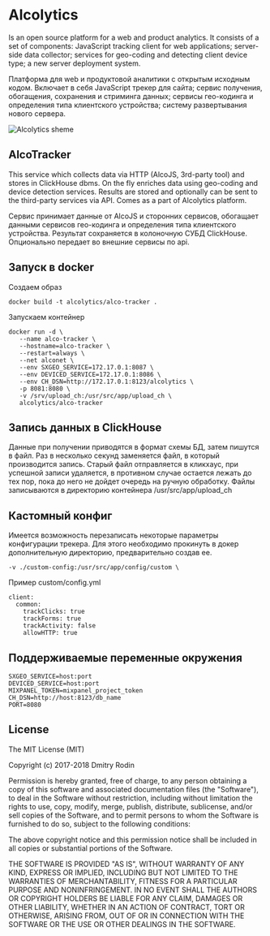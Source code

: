 # Alcolytics

Is an open source platform for a web and product analytics. It consists of a set of components: JavaScript tracking client for web applications; server-side data collector; services for geo-coding and detecting client device type; a new server deployment system.

Платформа для web и продуктовой аналитики с открытым исходным кодом. Включает в себя JavaScript трекер для сайта; сервис получения, обогащения, сохранения и стриминга данных; сервисы гео-кодинга и определения типа клиентского устройства; систему развертывания нового сервера. 

![Alcolytics sheme](https://raw.githubusercontent.com/alcolytics/alco-tracker/master/docs/alco-scheme.png)

## AlcoTracker

This service which collects data via HTTP (AlcoJS, 3rd-party tool) and stores in ClickHouse dbms. On the fly enriches data using geo-coding and device detection services. Results are stored and optionally can be sent to the third-party services via API. Comes as a part of Alcolytics platform.

Сервис принимает данные от AlcoJS и сторонних сервисов, обогащает данными сервисов гео-кодинга и определения типа клиентского устройства. Результат  сохраняется в колоночную СУБД ClickHouse. Опционально передает во внешние сервисы по api. 

## Запуск в docker

Создаем образ

    docker build -t alcolytics/alco-tracker .
    
Запускаем контейнер
    
    docker run -d \
       --name alco-tracker \
       --hostname=alco-tracker \
       --restart=always \
       --net alconet \
       --env SXGEO_SERVICE=172.17.0.1:8087 \
       --env DEVICED_SERVICE=172.17.0.1:8086 \
       --env CH_DSN=http://172.17.0.1:8123/alcolytics \
       -p 8081:8080 \
       -v /srv/upload_ch:/usr/src/app/upload_ch \
       alcolytics/alco-tracker

## Запись данных в ClickHouse

Данные при получении приводятся в формат схемы БД, затем пишутся в файл. Раз в несколько секунд заменяется файл,
в который производится запись. Старый файл отправляется в кликхаус, при успешной записи удаляется, в противном случае
остается лежать до тех пор, пока до него не дойдет очередь на ручную обработку.
Файлы записываются в директорию контейнера /usr/src/app/upload_ch

## Кастомный конфиг

Имеется возможность перезаписать некоторые параметры конфигурации трекера. 
Для этого необходимо прокинуть в докер дополнительную директорию, предварительно создав ее.
    
    -v ./custom-config:/usr/src/app/config/custom \
    

Пример custom/config.yml

    client:
      common:
        trackClicks: true
        trackForms: true
        trackActivity: false
        allowHTTP: true


## Поддерживаемые переменные окружения

    SXGEO_SERVICE=host:port
    DEVICED_SERVICE=host:port
    MIXPANEL_TOKEN=mixpanel_project_token
    CH_DSN=http://host:8123/db_name
    PORT=8080

## License

The MIT License (MIT)

Copyright (c) 2017-2018 Dmitry Rodin

Permission is hereby granted, free of charge, to any person obtaining a copy
of this software and associated documentation files (the "Software"), to deal
in the Software without restriction, including without limitation the rights
to use, copy, modify, merge, publish, distribute, sublicense, and/or sell
copies of the Software, and to permit persons to whom the Software is
furnished to do so, subject to the following conditions:

The above copyright notice and this permission notice shall be included in all
copies or substantial portions of the Software.

THE SOFTWARE IS PROVIDED "AS IS", WITHOUT WARRANTY OF ANY KIND, EXPRESS OR
IMPLIED, INCLUDING BUT NOT LIMITED TO THE WARRANTIES OF MERCHANTABILITY,
FITNESS FOR A PARTICULAR PURPOSE AND NONINFRINGEMENT. IN NO EVENT SHALL THE
AUTHORS OR COPYRIGHT HOLDERS BE LIABLE FOR ANY CLAIM, DAMAGES OR OTHER
LIABILITY, WHETHER IN AN ACTION OF CONTRACT, TORT OR OTHERWISE, ARISING FROM,
OUT OF OR IN CONNECTION WITH THE SOFTWARE OR THE USE OR OTHER DEALINGS IN THE
SOFTWARE.
